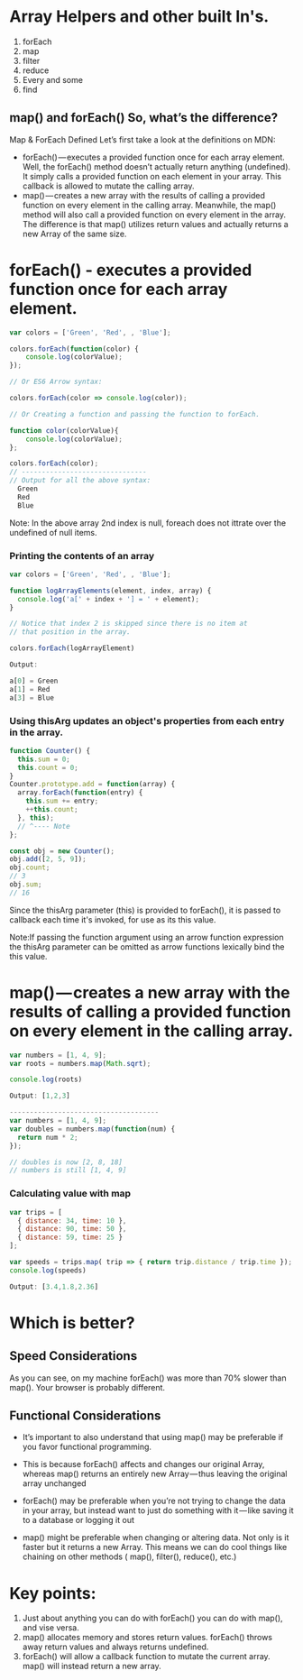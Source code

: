# Array Helpers and other built In's.

1. forEach
2. map
3. filter
4. reduce
5. Every and some
6. find 

## map() and forEach() So, what’s the difference?

Map & ForEach Defined
Let’s first take a look at the definitions on MDN:

* forEach() — executes a provided function once for each array element.
  Well, the forEach() method doesn’t actually return anything (undefined). It simply calls a provided function on each element   in your array. This callback is allowed to mutate the calling array.
* map() — creates a new array with the results of calling a provided function on every element in the calling array.
  Meanwhile, the map() method will also call a provided function on every element in the array. The difference is that map()     utilizes return values and actually returns a new Array of the same size.


# forEach() - executes a provided function once for each array element.

```javascript
var colors = ['Green', 'Red', , 'Blue'];

colors.forEach(function(color) {
	console.log(colorValue); 
});

// Or ES6 Arrow syntax:

colors.forEach(color => console.log(color));

// Or Creating a function and passing the function to forEach.

function color(colorValue){
	console.log(colorValue);
};

colors.forEach(color);
// -------------------------------
// Output for all the above syntax:
  Green
  Red
  Blue

```

Note: In the above array 2nd index is null, foreach does not ittrate over the undefined of null items.


### Printing the contents of an array
```javascript
var colors = ['Green', 'Red', , 'Blue'];

function logArrayElements(element, index, array) {
  console.log('a[' + index + '] = ' + element);
}

// Notice that index 2 is skipped since there is no item at
// that position in the array.

colors.forEach(logArrayElement)

Output:

a[0] = Green
a[1] = Red
a[3] = Blue

```
### Using thisArg updates an object's properties from each entry in the array.

```javascript
function Counter() {
  this.sum = 0;
  this.count = 0;
}
Counter.prototype.add = function(array) {
  array.forEach(function(entry) {
    this.sum += entry;
    ++this.count;
  }, this);
  // ^---- Note
};

const obj = new Counter();
obj.add([2, 5, 9]);
obj.count;
// 3 
obj.sum;
// 16

```
Since the thisArg parameter (this) is provided to forEach(), it is passed to callback each time it's invoked, for use as its this value.

Note:If passing the function argument using an arrow function expression the thisArg parameter can be omitted as arrow functions lexically bind the this value.

# map() — creates a new array with the results of calling a provided function on every element in the calling array.

```javascript
var numbers = [1, 4, 9];
var roots = numbers.map(Math.sqrt);

console.log(roots)

Output: [1,2,3]

-------------------------------------
var numbers = [1, 4, 9];
var doubles = numbers.map(function(num) {
  return num * 2;
});

// doubles is now [2, 8, 18]
// numbers is still [1, 4, 9]
```
### Calculating value with map

```javascript
var trips = [
  { distance: 34, time: 10 },
  { distance: 90, time: 50 },
  { distance: 59, time: 25 }
];

var speeds = trips.map( trip => { return trip.distance / trip.time });
console.log(speeds)

Output: [3.4,1.8,2.36]
```

# Which is better?

## Speed Considerations

[](https://cdn-images-1.medium.com/max/1600/1*aVOlJ0l02ymgVrQ8axIBrQ.png)
As you can see, on my machine forEach() was more than 70% slower than map(). Your browser is probably different.

## Functional Considerations
* It’s important to also understand that using map() may be preferable if you favor functional programming.

* This is because forEach() affects and changes our original Array, whereas map() returns an entirely new Array — thus leaving the original array unchanged

* forEach() may be preferable when you’re not trying to change the data in your array, but instead want to just do something with it — like saving it to a database or logging it out

* map() might be preferable when changing or altering data. Not only is it faster but it returns a new Array. This means we can do cool things like chaining on other methods ( map(), filter(), reduce(), etc.)

# Key points:

1. Just about anything you can do with forEach() you can do with map(), and vise versa.
2. map() allocates memory and stores return values. forEach() throws away return values and always returns undefined.
2. forEach() will allow a callback function to mutate the current array. map() will instead return a new array.




